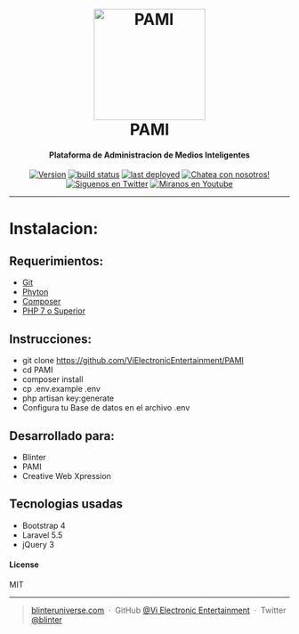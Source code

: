 <h1 align="center">
  <br>
  <a href="http://www.blinteruniverse.com/pami/"><img src="http://www.blinteruniverse.com/wp-content/uploads/2017/11/AlphaPAMI.png" alt="PAMI" width="200"></a>
  <br>
  PAMI
  <br>
</h1>
<h4 align="center">Plataforma de Administracion de Medios Inteligentes</h4>
<p align="center">
  <a href="https://github.com/ViElectronicEntertainment/PAMI/releases">
  <img src="https://img.shields.io/badge/Version-0.0.1.2-yellow.svg?style=for-the-badge" alt="Version"></a>
  <a href="https://github.com/ViElectronicEntertainment/PAMI/issues">
  <img src="https://img.shields.io/badge/buildstatus-production-yellow.svg?style=for-the-badge" alt="build status"></a>
  <a href="https://facebook.com/BlinterUniverse/">
  <img src="https://img.shields.io/badge/Facebook-Like-blue.svg?style=for-the-badge" alt="last deployed"></a>
  <a href="https://discord.gg/34DYauN">
  <img src="https://img.shields.io/badge/Discord-Chat-blue.svg?style=for-the-badge" alt="Chatea con nosotros!"></a>
  <a href="https://twitter.com/BlinterUniverse">
  <img src="https://img.shields.io/badge/Twitter-Seguir-blue.svg?style=for-the-badge" alt="Siguenos en Twitter"></a>
  <a href="https://www.youtube.com/channel/UCji0rxIuB2g9P6c1xCF9FZQ">
  <img src="https://img.shields.io/badge/YouTube-Ver-red.svg?style=for-the-badge" alt="Miranos en Youtube"></a>
</p>

---

# Instalacion:

## Requerimientos:

* <a href="https://git-scm.com">Git</a>
* <a href="https://www.python.org/downloads/">Phyton</a>
* <a href="https://getcomposer.org/download/">Composer</a>
* <a href="https://secure.php.net/downloads.php/">PHP 7 o Superior</a>

## Instrucciones:

* git clone https://github.com/ViElectronicEntertainment/PAMI
* cd PAMI
* composer install
* cp .env.example .env
* php artisan key:generate
* Configura tu Base de datos en el archivo .env

## Desarrollado para:

* Blinter
* PAMI
* Creative Web Xpression

## Tecnologias usadas

* Bootstrap 4
* Laravel 5.5
* jQuery 3

#### License

MIT

---

> [blinteruniverse.com](https://www.blinteruniverse.com) &nbsp;&middot;&nbsp;
> GitHub [@Vi Electronic Entertainment](https://github.com/ViElectronicEntertainment) &nbsp;&middot;&nbsp;
> Twitter [@blinter](https://twitter.com/blinteruniverse)
